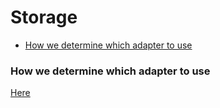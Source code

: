 # Storage

- [How we determine which adapter to use](#how-we-determine-which-adapter-to-use)

### How we determine which adapter to use

<!-- TODO: -->

[Here](https://github.com/aws-amplify/amplify-js/blob/main/packages/datastore/src/storage/adapter/getDefaultAdapter/index.ts)